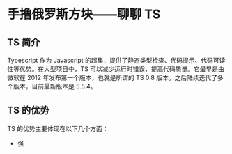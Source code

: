 # 手撸俄罗斯方块——聊聊 TS

## TS 简介

Typescript 作为 Javascript 的超集，提供了静态类型检查、代码提示、代码可读性等优势。在大型项目中，TS 可以减少运行时错误，提高代码质量。它最早是由微软在 2012 年发布第一个版本，也就是所谓的 TS 0.8 版本。之后陆续迭代了多个版本，目前最新版本是 5.5.4。

## TS 的优势

TS 的优势主要体现在以下几个方面：

- 强
